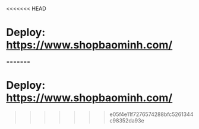 <<<<<<< HEAD
# Deploy: https://www.shopbaominh.com/
=======
# Deploy: https://www.shopbaominh.com/
>>>>>>> e05f4e11f7276574288bfc5261344c98352da93e
